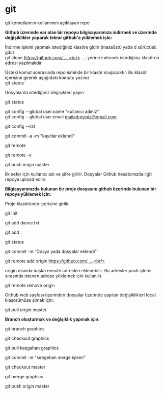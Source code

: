 # git
git komutlarının kullanımını açıklayan repo<br/>

<b>Github üzerinde var olan bir repoyu bilgisayarımıza indirmek ve 
üzerinde değişiklikler yaparak tekrar github'a yüklemek için:</b><br/>

İndirme işlemi yapmak istediğiniz klasöre gidin (masaüstü yada d sürücüsü gibi)<br/>
git clone https://github.com/.....<br/>
.... yerine indirmek istediğiniz klasörün adresi yazılmalıdır<br/>

Üsteki komut sonrasında repo isminde bir klasör oluşacaktır. Bu klasör içerisine girerek aşağıdaki komutu yazınız<br/>
git status<br/>

Dosyalarda istediğiniz değişikleri yapın<br/>

git status<br/>

git config --global user.name "kullanıcı adınız"<br/>
git config --global user.email mailadresiniz@gmail.com<br/>

git config --list<br/>

git commit -a -m "kayıtlar eklendi"<br/>

git remote<br/>

git remote -v<br/>

git push origin master<br/>

İlk sefer için kullanıcı adı ve şifre girilir. Dosyalar Github hesabımızda ilgili repoya upload edilir.

<b>Bilgisayarımızda bulunan bir proje dosyasını github üzerinde bulunan bir repoya yüklemek için:</b><br/>

Proje klasörünün içerisine girilir.<br/>

git init<br/>

git add dance.txt<br/>

git add .<br/>

git status<br/>

git commit -m "Dosya yada dosyalar eklendi"<br/>

git remote add origin https://github.com/.....<br/>

origin dısında başka remote adresleri eklenebilir. Bu adresler push işlemi sırasında istenen adrese yüklemek için kullanılır.<br/>

git remote remove origin<br/>

Github web sayfası üzerinden dosyalar üzerinde yapılan değişiklikleri local klasörümüze almak için: <br/>

git pull origin master<br/>

<b>Branch oluşturmak ve değişiklik yapmak için:</b><br/>

git branch graphics<br/>

git checkout graphics<br/>

git pull keegehan graphics<br/>

git commit -m "keegehan merge işlemi"<br/>

git checkout master<br/>

git merge graphics<br/>

git push origin master













